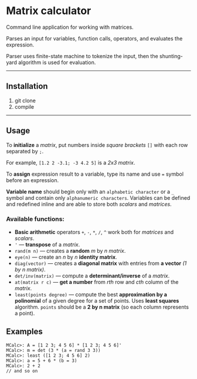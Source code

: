 # Matrix calculator

Command line application for working with matrices.

Parses an input for variables, function calls, operators, and evaluates the expression.

Parser uses finite-state machine to tokenize the input, then the shunting-yard algorithm is used for evaluation.

***
## Installation

1. git clone
2. compile

***
## Usage

To **initialize** a *matrix*, put numbers inside *square brackets* ```[]``` with each row separated by ```;```.

For example, ```[1.2 2 -3.1; -3 4.2 5]``` is a *2x3 matrix*.

To **assign** expression result to a variable, type its name and use ```=``` symbol before an expression.

**Variable name** should begin only with an ```alphabetic character``` or a ```_``` symbol and contain only ```alphanumeric characters```.
Variables can be defined and redefined inline and are able to store both *scalars* and *matrices*.

### Available functions:
* **Basic arithmetic** operators ```+```, ```-```, ```*```, ```/```, ```^``` work both for *matrices* and *scalars*.
* ```'``` &mdash; **transpose** of a *matrix*.
* ```rand(m n)``` &mdash; creates a **random** *m* by *n* *matrix*.
* ```eye(n)``` &mdash; create an *n* by *n* **identity matrix**.
* ```diag(vector)``` &mdash; creates a **diagonal matrix** with entries from **a vector** *(1 by n matrix)*.
* ```det/inv(matrix)``` &mdash; compute a **determinant/inverse** of a *matrix*.
* ```at(matrix r c)``` &mdash; **get a number** from *rth* row and *cth* column of the *matrix*.
* ```least(points degree)``` &mdash; compute the best **approximation by a polinomial** of a given degree for a set of points. Uses **least squares** algorithm. ```points``` should be a **2 by n matrix** (so each column represents a point).

## Examples
```
MCalc>: A = [1 2 3; 4 5 6] * [1 2 3; 4 5 6]'
MCalc>: m = det (3 * (a = rand 3 3))
MCalc>: least ([1 2 3; 4 5 6] 2)
MCalc>: a = 5 + 6 * (b = 3)
MCalc>: 2 + 2
// and so on
```
